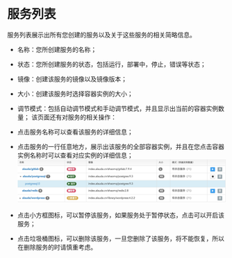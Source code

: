 # 服务列表
服务列表展示出所有您创建的服务以及关于这些服务的相关简略信息。

* 名称：您所创建服务的名称；
* 状态：您所创建服务的状态，包括运行，部署中，停止，错误等状态；
* 镜像：创建该服务的镜像以及镜像版本；
* 大小：创建该服务时选择容器实例的大小；
* 调节模式：包括自动调节模式和手动调节模式，并且显示出当前的容器实例数量；
该页面还有对服务的相关操作：

* 点击服务名称可以查看该服务的详细信息；
* 点击服务的一行任意地方，展示出该服务的全部容器实例，并且在您点击容器实例名称时可以查看对应实例的详细信息；
  ![](../../images/feature/service/list-1.jpg)
* 点击小方框图标，可以暂停该服务，如果服务处于暂停状态，点击可以开启该服务；
* 点击垃圾桶图标，可以删除该服务，一旦您删除了该服务，将不能恢复，所以在删除服务的时请慎重考虑。
